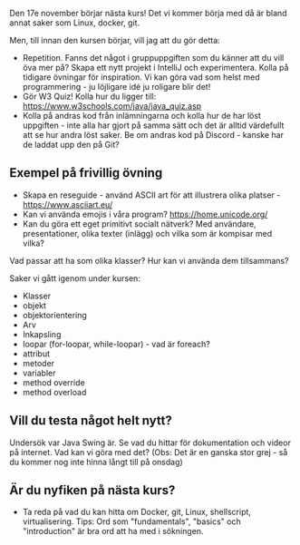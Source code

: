 Den 17e november börjar nästa kurs! Det vi kommer börja med då är bland annat saker som Linux, docker, git.

Men, till innan den kursen börjar, vill jag att du gör detta:

* Repetition. Fanns det något i gruppuppgiften som du känner att du vill öva mer på? Skapa ett nytt projekt i IntelliJ och experimentera. Kolla på tidigare övningar för inspiration. Vi kan göra vad som helst med programmering - ju löjligare idé ju roligare blir det! 
* Gör W3 Quiz! Kolla hur du ligger till: https://www.w3schools.com/java/java_quiz.asp
* Kolla på andras kod från inlämningarna och kolla hur de har löst uppgiften - inte alla har gjort på samma sätt och det är alltid värdefullt att se hur andra löst saker. Be om andras kod på Discord - kanske har de laddat upp den på Git?

## Exempel på frivillig övning

* Skapa en reseguide - använd ASCII art för att illustrera olika platser - https://www.asciiart.eu/
* Kan vi använda emojis i våra program? https://home.unicode.org/
* Kan du göra ett eget primitivt socialt nätverk? Med användare, presentationer, olika texter (inlägg) och vilka som är kompisar med vilka?

Vad passar att ha som olika klasser? Hur kan vi använda dem tillsammans?

Saker vi gått igenom under kursen:

* Klasser
* objekt
* objektorientering
* Arv
* Inkapsling
* loopar (for-loopar, while-loopar) - vad är foreach?
* attribut
* metoder
* variabler
* method override
* method overload

## Vill du testa något helt nytt?

Undersök var Java Swing är. Se vad du hittar för dokumentation och videor på internet. Vad kan vi göra med det? (Obs: Det är en ganska stor grej - så du kommer nog inte hinna långt till på onsdag)

## Är du nyfiken på nästa kurs?

* Ta reda på vad du kan hitta om Docker, git, Linux, shellscript, virtualisering. Tips: Ord som "fundamentals", "basics" och "introduction" är bra ord att ha med i sökningen.
